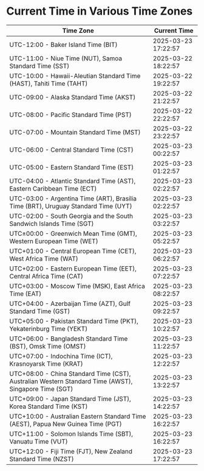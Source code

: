 # Current Time in Various Time Zones

| Time Zone | Current Time |
|-----------|--------------|
| UTC-12:00 - Baker Island Time (BIT) | 2025-03-23 17:22:57 |
| UTC-11:00 - Niue Time (NUT), Samoa Standard Time (SST) | 2025-03-22 18:22:57 |
| UTC-10:00 - Hawaii-Aleutian Standard Time (HAST), Tahiti Time (TAHT) | 2025-03-22 19:22:57 |
| UTC-09:00 - Alaska Standard Time (AKST) | 2025-03-22 21:22:57 |
| UTC-08:00 - Pacific Standard Time (PST) | 2025-03-22 22:22:57 |
| UTC-07:00 - Mountain Standard Time (MST) | 2025-03-22 23:22:57 |
| UTC-06:00 - Central Standard Time (CST) | 2025-03-23 00:22:57 |
| UTC-05:00 - Eastern Standard Time (EST) | 2025-03-23 01:22:57 |
| UTC-04:00 - Atlantic Standard Time (AST), Eastern Caribbean Time (ECT) | 2025-03-23 02:22:57 |
| UTC-03:00 - Argentina Time (ART), Brasília Time (BRT), Uruguay Standard Time (UYT) | 2025-03-23 02:22:57 |
| UTC-02:00 - South Georgia and the South Sandwich Islands Time (SGT) | 2025-03-23 03:22:57 |
| UTC±00:00 - Greenwich Mean Time (GMT), Western European Time (WET) | 2025-03-23 05:22:57 |
| UTC+01:00 - Central European Time (CET), West Africa Time (WAT) | 2025-03-23 06:22:57 |
| UTC+02:00 - Eastern European Time (EET), Central Africa Time (CAT) | 2025-03-23 07:22:57 |
| UTC+03:00 - Moscow Time (MSK), East Africa Time (EAT) | 2025-03-23 08:22:57 |
| UTC+04:00 - Azerbaijan Time (AZT), Gulf Standard Time (GST) | 2025-03-23 09:22:57 |
| UTC+05:00 - Pakistan Standard Time (PKT), Yekaterinburg Time (YEKT) | 2025-03-23 10:22:57 |
| UTC+06:00 - Bangladesh Standard Time (BST), Omsk Time (OMST) | 2025-03-23 11:22:57 |
| UTC+07:00 - Indochina Time (ICT), Krasnoyarsk Time (KRAT) | 2025-03-23 12:22:57 |
| UTC+08:00 - China Standard Time (CST), Australian Western Standard Time (AWST), Singapore Time (SGT) | 2025-03-23 13:22:57 |
| UTC+09:00 - Japan Standard Time (JST), Korea Standard Time (KST) | 2025-03-23 14:22:57 |
| UTC+10:00 - Australian Eastern Standard Time (AEST), Papua New Guinea Time (PGT) | 2025-03-23 16:22:57 |
| UTC+11:00 - Solomon Islands Time (SBT), Vanuatu Time (VUT) | 2025-03-23 16:22:57 |
| UTC+12:00 - Fiji Time (FJT), New Zealand Standard Time (NZST) | 2025-03-23 17:22:57 |
